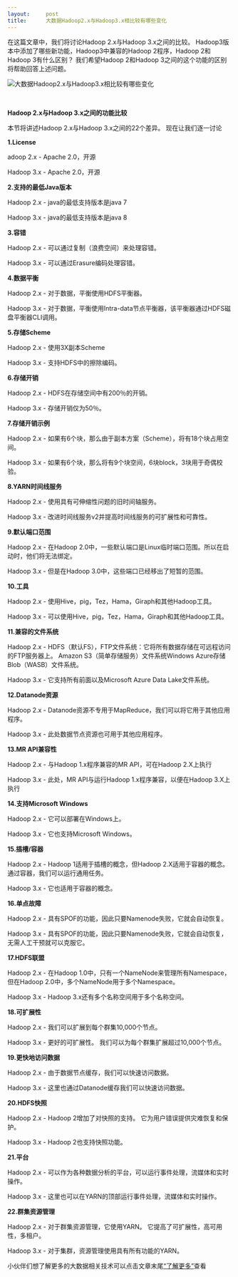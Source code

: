```yaml
---
layout:     post
title:      大数据Hadoop2.x与Hadoop3.x相比较有哪些变化
---
```

<div id="article_content" class="article_content clearfix csdn-tracking-statistics" data-pid="blog" data-mod="popu_307" data-dsm="post">
								            <link rel="stylesheet" href="https://csdnimg.cn/release/phoenix/template/css/ck_htmledit_views-f76675cdea.css">
						<div class="htmledit_views" id="content_views">
                <p>在这篇文章中，我们将讨论Hadoop 2.x与Hadoop 3.x之间的比较。 Hadoop3版本中添加了哪些新功能，Hadoop3中兼容的Hadoop 2程序，Hadoop 2和Hadoop 3有什么区别？ 我们希望Hadoop 2和Hadoop 3之间的这个功能的区别将帮助回答上述问题。</p>

<p><img alt="大数据Hadoop2.x与Hadoop3.x相比较有哪些变化" class="has" src="http://p9.pstatp.com/large/pgc-image/1535529271623288ddc06c5"></p>

<p> </p>

<p><strong>Hadoop 2.x与Hadoop 3.x之间的功能比较</strong></p>

<p>本节将讲述Hadoop 2.x与Hadoop 3.x之间的22个差异。 现在让我们逐一讨论</p>

<p><strong>1.License</strong></p>

<p>adoop 2.x - Apache 2.0，开源</p>

<p>Hadoop 3.x - Apache 2.0，开源</p>

<p><strong>2.支持的最低Java版本</strong></p>

<p>Hadoop 2.x - java的最低支持版本是java 7</p>

<p>Hadoop 3.x - java的最低支持版本是java 8</p>

<p><strong>3.容错</strong></p>

<p>Hadoop 2.x - 可以通过复制（浪费空间）来处理容错。</p>

<p>Hadoop 3.x - 可以通过Erasure编码处理容错。</p>

<p><strong>4.数据平衡</strong></p>

<p>Hadoop 2.x - 对于数据，平衡使用HDFS平衡器。</p>

<p>Hadoop 3.x - 对于数据，平衡使用Intra-data节点平衡器，该平衡器通过HDFS磁盘平衡器CLI调用。</p>

<p><strong>5.存储Scheme</strong></p>

<p>Hadoop 2.x - 使用3X副本Scheme</p>

<p>Hadoop 3.x - 支持HDFS中的擦除编码。</p>

<p><strong>6.存储开销</strong></p>

<p>Hadoop 2.x - HDFS在存储空间中有200％的开销。</p>

<p>Hadoop 3.x - 存储开销仅为50％。</p>

<p><strong>7.存储开销示例</strong></p>

<p>Hadoop 2.x - 如果有6个块，那么由于副本方案（Scheme），将有18个块占用空间。</p>

<p>Hadoop 3.x - 如果有6个块，那么将有9个块空间，6块block，3块用于奇偶校验。</p>

<p><strong>8.YARN时间线服务</strong></p>

<p>Hadoop 2.x - 使用具有可伸缩性问题的旧时间轴服务。</p>

<p>Hadoop 3.x - 改进时间线服务v2并提高时间线服务的可扩展性和可靠性。</p>

<p><strong>9.默认端口范围</strong></p>

<p>Hadoop 2.x - 在Hadoop 2.0中，一些默认端口是Linux临时端口范围。所以在启动时，他们将无法绑定。</p>

<p>Hadoop 3.x - 但是在Hadoop 3.0中，这些端口已经移出了短暂的范围。</p>

<p><strong>10.工具</strong></p>

<p>Hadoop 2.x - 使用Hive，pig，Tez，Hama，Giraph和其他Hadoop工具。</p>

<p>Hadoop 3.x - 可以使用Hive，pig，Tez，Hama，Giraph和其他Hadoop工具。</p>

<p><strong>11.兼容的文件系统</strong></p>

<p>Hadoop 2.x - HDFS（默认FS），FTP文件系统：它将所有数据存储在可远程访问的FTP服务器上。 Amazon S3（简单存储服务）文件系统Windows Azure存储Blob（WASB）文件系统。</p>

<p>Hadoop 3.x - 它支持所有前面以及Microsoft Azure Data Lake文件系统。</p>

<p><strong>12.Datanode资源</strong></p>

<p>Hadoop 2.x - Datanode资源不专用于MapReduce，我们可以将它用于其他应用程序。</p>

<p>Hadoop 3.x - 此处数据节点资源也可用于其他应用程序。</p>

<p><strong>13.MR API兼容性</strong></p>

<p>Hadoop 2.x - 与Hadoop 1.x程序兼容的MR API，可在Hadoop 2.X上执行</p>

<p>Hadoop 3.x - 此处，MR API与运行Hadoop 1.x程序兼容，以便在Hadoop 3.X上执行</p>

<p><strong>14.支持Microsoft Windows</strong></p>

<p>Hadoop 2.x - 它可以部署在Windows上。</p>

<p>Hadoop 3.x - 它也支持Microsoft Windows。</p>

<p><strong>15.插槽/容器</strong></p>

<p>Hadoop 2.x - Hadoop 1适用于插槽的概念，但Hadoop 2.X适用于容器的概念。通过容器，我们可以运行通用任务。</p>

<p>Hadoop 3.x - 它也适用于容器的概念。</p>

<p><strong>16.单点故障</strong></p>

<p>Hadoop 2.x - 具有SPOF的功能，因此只要Namenode失败，它就会自动恢复。</p>

<p>Hadoop 3.x - 具有SPOF的功能，因此只要Namenode失败，它就会自动恢复，无需人工干预就可以克服它。</p>

<p><strong>17.HDFS联盟</strong></p>

<p>Hadoop 2.x - 在Hadoop 1.0中，只有一个NameNode来管理所有Namespace，但在Hadoop 2.0中，多个NameNode用于多个Namespace。</p>

<p>Hadoop 3.x - Hadoop 3.x还有多个名称空间用于多个名称空间。</p>

<p><strong>18.可扩展性</strong></p>

<p>Hadoop 2.x - 我们可以扩展到每个群集10,000个节点。</p>

<p>Hadoop 3.x - 更好的可扩展性。 我们可以为每个群集扩展超过10,000个节点。</p>

<p><strong>19.更快地访问数据</strong></p>

<p>Hadoop 2.x - 由于数据节点缓存，我们可以快速访问数据。</p>

<p>Hadoop 3.x - 这里也通过Datanode缓存我们可以快速访问数据。</p>

<p><strong>20.HDFS快照</strong></p>

<p>Hadoop 2.x - Hadoop 2增加了对快照的支持。 它为用户错误提供灾难恢复和保护。</p>

<p>Hadoop 3.x - Hadoop 2也支持快照功能。</p>

<p><strong>21.平台</strong></p>

<p>Hadoop 2.x - 可以作为各种数据分析的平台，可以运行事件处理，流媒体和实时操作。</p>

<p>Hadoop 3.x - 这里也可以在YARN的顶部运行事件处理，流媒体和实时操作。</p>

<p><strong>22.群集资源管理</strong></p>

<p>Hadoop 2.x - 对于群集资源管理，它使用YARN。 它提高了可扩展性，高可用性，多租户。</p>

<p>Hadoop 3.x - 对于集群，资源管理使用具有所有功能的YARN。</p>

<p>小伙伴们想了解更多的大数据相关技术可以点击文章末尾<a href="https://ke.qq.com/course/215398?flowToken=1002411" rel="nofollow">“了解更多”</a>查看</p>            </div>
                </div>